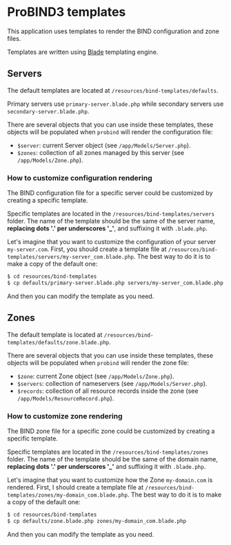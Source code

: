 # ProBIND3 templates
This application uses templates to render the BIND configuration and zone files. 

Templates are written using [Blade](https://laravel.com/docs) templating engine.

## Servers
The default templates are located at `/resources/bind-templates/defaults`. 

Primary servers use `primary-server.blade.php` while secondary servers use `secondary-server.blade.php`.

There are several objects that you can use inside these templates, these objects will be populated when `probind` will render the configuration file:

- `$server`: current Server object (see `/app/Models/Server.php`).
- `$zones`: collection of all zones managed by this server (see `/app/Models/Zone.php`).

### How to customize configuration rendering
The BIND configuration file for a specific server could be customized by creating a specific template.

Specific templates are located in the `/resources/bind-templates/servers` folder. The name of the template should be the same of the server name, **replacing dots '.' per underscores '_'**, and suffixing it with `.blade.php`.

Let's imagine that you want to customize the configuration of your server `my-server.com`. First, you should create a template file at `/resources/bind-templates/servers/my-server_com.blade.php`. The best way to do it is to make a copy of the default one:

```bash
$ cd resources/bind-templates
$ cp defaults/primary-server.blade.php servers/my-server_com.blade.php
```

And then you can modify the template as you need.

## Zones
The default template is located at `/resources/bind-templates/defaults/zone.blade.php`.

There are several objects that you can use inside these templates, these objects will be populated when `probind` will render the zone file:

- `$zone`: current Zone object (see `/app/Models/Zone.php`).
- `$servers`: collection of nameservers (see `/app/Models/Server.php`).
- `$records`: collection of all resource records inside the zone (see `/app/Models/ResourceRecord.php`).

### How to customize zone rendering
The BIND zone file for a specific zone could be customized by creating a specific template. 

Specific templates are located in the `/resources/bind-templates/zones` folder. The name of the template should be the same of the domain name, **replacing dots '.' per underscores '_'** and suffixing it with `.blade.php`.

Let's imagine that you want to customize how the Zone `my-domain.com` is rendered. First, I should create a template file at `/resources/bind-templates/zones/my-domain_com.blade.php`. The best way to do it is to make a copy of the default one:

```bash
$ cd resources/bind-templates
$ cp defaults/zone.blade.php zones/my-domain_com.blade.php
```

And then you can modify the template as you need.
